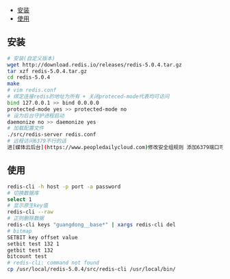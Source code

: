 <!-- MarkdownTOC levels="2,3" autolink="true" autoanchor="true" style="unordered" markdown_preview="gitlab" -->

- [安装](#%E5%AE%89%E8%A3%85)
- [使用](#%E4%BD%BF%E7%94%A8)

<!-- /MarkdownTOC -->
<a id="%E5%AE%89%E8%A3%85"></a>
## 安装
```bash
# 安装(自定义版本)
wget http://download.redis.io/releases/redis-5.0.4.tar.gz
tar xzf redis-5.0.4.tar.gz
cd redis-5.0.4
make
# vim redis.conf
# 绑定连接redis的地址为所有 + 关闭proteced-mode代表均可访问
bind 127.0.0.1 >> bind 0.0.0.0 
protected-mode yes >> protected-mode no
# 设为后台守护进程启动
daemonize no >> daemonize yes
# 加载配置文件
./src/redis-server redis.conf
# 远程访问6379不行的话
进[媒体云后台](https://www.peopledailycloud.com)修改安全组规则 添加6379端口可见
```
<a id="%E4%BD%BF%E7%94%A8"></a>
## 使用
```bash
redis-cli -h host -p port -a password
# 切换数据库
select 1
# 显示原生key值
redis-cli --raw
# 正则删除数据
redis-cli keys "guangdong__base*" | xargs redis-cli del
# bitmap
SETBIT key offset value
setbit test 132 1
getbit test 132
bitcount test
# redis-cli: command not found
cp /usr/local/redis-5.0.4/src/redis-cli /usr/local/bin/
```
